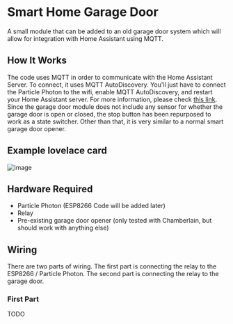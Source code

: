 # Smart Home Garage Door
A small module that can be added to an old garage door system which will allow for integration with Home Assistant using MQTT.

## How It Works
The code uses MQTT in order to communicate with the Home Assistant Server. To connect, it uses MQTT AutoDiscovery. You'll just have to connect the Particle Photon to the wifi, enable MQTT AutoDiscovery, and restart your Home Assistant server. For more information, please check [this link](https://www.home-assistant.io/docs/mqtt/discovery/).
Since the garage door module does not include any sensor for whether the garage door is open or closed, the stop button has been repurposed to work as a state switcher. Other than that, it is very similar to a normal smart garage door opener. 

## Example lovelace card
![image](https://user-images.githubusercontent.com/29025984/114292054-efbf7180-9a59-11eb-8362-9a7d227523e8.png)

## Hardware Required
- Particle Photon (ESP8266 Code will be added later)
- Relay
- Pre-existing garage door opener (only tested with Chamberlain, but should work with anything else)

## Wiring
There are two parts of wiring. The first part is connecting the relay to the ESP8266 / Particle Photon. The second part is connecting the relay to the garage door. 

### First Part
TODO
